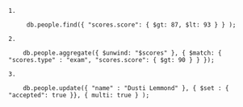     1.
        
         db.people.find({ "scores.score": { $gt: 87, $lt: 93 } } );

    2.
        
        db.people.aggregate({ $unwind: "$scores" }, { $match: { "scores.type" : "exam", "scores.score": { $gt: 90 } } });

    3.
        
        db.people.update({ "name" : "Dusti Lemmond" }, { $set : { "accepted": true }}, { multi: true } );
